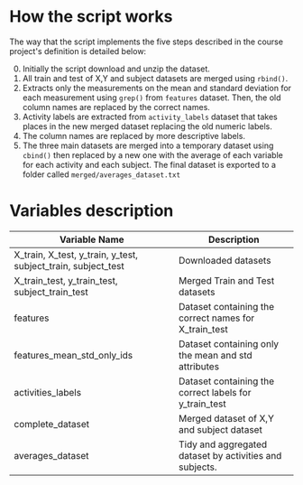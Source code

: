 # How the script works

The way that the script implements the five steps described in the course project's definition is detailed below:


0. Initially the script download and unzip the dataset.
1. All train and test of X,Y and subject datasets are merged using `rbind()`.
2. Extracts only the measurements on the mean and standard deviation for each measurement using `grep()` from `features` dataset. Then, the old column names are replaced by the correct names.
3. Activity labels are extracted from `activity_labels` dataset that takes places in the new merged dataset replacing the old numeric labels.
4. The column names are replaced by more descriptive labels.
5. The three main datasets are merged into a temporary dataset using `cbind()` then replaced by a new one with the average of each variable for each activity and each subject. The final dataset is exported to a folder called `merged/averages_dataset.txt`

# Variables description

Variable Name  | Description
------------- | -------------
X_train, X_test, y_train, y_test, subject_train, subject_test  | Downloaded datasets
X_train_test, y_train_test, subject_train_test  | Merged Train and Test datasets
features | Dataset containing the correct names for X_train_test
features_mean_std_only_ids | Dataset containing only the mean and std attributes
activities_labels | Dataset containing the correct labels for y_train_test
complete_dataset | Merged dataset of X,Y and subject dataset
averages_dataset | Tidy and aggregated dataset by activities and subjects.
